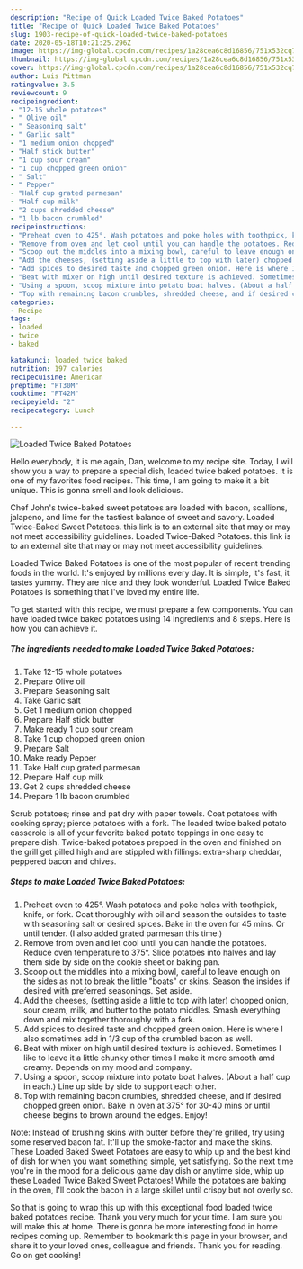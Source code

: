 ```yaml
---
description: "Recipe of Quick Loaded Twice Baked Potatoes"
title: "Recipe of Quick Loaded Twice Baked Potatoes"
slug: 1903-recipe-of-quick-loaded-twice-baked-potatoes
date: 2020-05-18T10:21:25.296Z
image: https://img-global.cpcdn.com/recipes/1a28cea6c8d16856/751x532cq70/loaded-twice-baked-potatoes-recipe-main-photo.jpg
thumbnail: https://img-global.cpcdn.com/recipes/1a28cea6c8d16856/751x532cq70/loaded-twice-baked-potatoes-recipe-main-photo.jpg
cover: https://img-global.cpcdn.com/recipes/1a28cea6c8d16856/751x532cq70/loaded-twice-baked-potatoes-recipe-main-photo.jpg
author: Luis Pittman
ratingvalue: 3.5
reviewcount: 9
recipeingredient:
- "12-15 whole potatoes"
- " Olive oil"
- " Seasoning salt"
- " Garlic salt"
- "1 medium onion chopped"
- "Half stick butter"
- "1 cup sour cream"
- "1 cup chopped green onion"
- " Salt"
- " Pepper"
- "Half cup grated parmesan"
- "Half cup milk"
- "2 cups shredded cheese"
- "1 lb bacon crumbled"
recipeinstructions:
- "Preheat oven to 425°. Wash potatoes and poke holes with toothpick, knife, or fork. Coat thoroughly with oil and season the outsides to taste with seasoning salt or desired spices. Bake in the oven for 45 mins. Or until tender. (I also added grated parmesan this time.)"
- "Remove from oven and let cool until you can handle the potatoes. Reduce oven temperature to 375°. Slice potatoes into halves and lay them side by side on the cookie sheet or baking pan."
- "Scoop out the middles into a mixing bowl, careful to leave enough on the sides as not to break the little &#34;boats&#34; or skins. Season the insides if desired with preferred seasonings. Set aside."
- "Add the cheeses, (setting aside a little to top with later) chopped onion, sour cream, milk, and butter to the potato middles. Smash everything down and mix together thoroughly with a fork."
- "Add spices to desired taste and chopped green onion. Here is where I also sometimes add in 1/3 cup of the crumbled bacon as well."
- "Beat with mixer on high until desired texture is achieved. Sometimes I like to leave it a little chunky other times I make it more smooth amd creamy. Depends on my mood and company."
- "Using a spoon, scoop mixture into potato boat halves. (About a half cup in each.) Line up side by side to support each other."
- "Top with remaining bacon crumbles, shredded cheese, and if desired chopped green onion. Bake in oven at 375° for 30-40 mins or until cheese begins to brown around the edges. Enjoy!"
categories:
- Recipe
tags:
- loaded
- twice
- baked

katakunci: loaded twice baked 
nutrition: 197 calories
recipecuisine: American
preptime: "PT30M"
cooktime: "PT42M"
recipeyield: "2"
recipecategory: Lunch

---
```



![Loaded Twice Baked Potatoes](https://img-global.cpcdn.com/recipes/1a28cea6c8d16856/751x532cq70/loaded-twice-baked-potatoes-recipe-main-photo.jpg)

Hello everybody, it is me again, Dan, welcome to my recipe site. Today, I will show you a way to prepare a special dish, loaded twice baked potatoes. It is one of my favorites food recipes. This time, I am going to make it a bit unique. This is gonna smell and look delicious.

Chef John&#39;s twice-baked sweet potatoes are loaded with bacon, scallions, jalapeno, and lime for the tastiest balance of sweet and savory. Loaded Twice-Baked Sweet Potatoes. this link is to an external site that may or may not meet accessibility guidelines. Loaded Twice-Baked Potatoes. this link is to an external site that may or may not meet accessibility guidelines.

Loaded Twice Baked Potatoes is one of the most popular of recent trending foods in the world. It's enjoyed by millions every day. It is simple, it's fast, it tastes yummy. They are nice and they look wonderful. Loaded Twice Baked Potatoes is something that I've loved my entire life.


To get started with this recipe, we must prepare a few components. You can have loaded twice baked potatoes using 14 ingredients and 8 steps. Here is how you can achieve it.

<!--inarticleads1-->

##### The ingredients needed to make Loaded Twice Baked Potatoes:

1. Take 12-15 whole potatoes
1. Prepare  Olive oil
1. Prepare  Seasoning salt
1. Take  Garlic salt
1. Get 1 medium onion chopped
1. Prepare Half stick butter
1. Make ready 1 cup sour cream
1. Take 1 cup chopped green onion
1. Prepare  Salt
1. Make ready  Pepper
1. Take Half cup grated parmesan
1. Prepare Half cup milk
1. Get 2 cups shredded cheese
1. Prepare 1 lb bacon crumbled


Scrub potatoes; rinse and pat dry with paper towels. Coat potatoes with cooking spray; pierce potatoes with a fork. The loaded twice baked potato casserole is all of your favorite baked potato toppings in one easy to prepare dish. Twice-baked potatoes prepped in the oven and finished on the grill get pilled high and are stippled with fillings: extra-sharp cheddar, peppered bacon and chives. 

<!--inarticleads2-->

##### Steps to make Loaded Twice Baked Potatoes:

1. Preheat oven to 425°. Wash potatoes and poke holes with toothpick, knife, or fork. Coat thoroughly with oil and season the outsides to taste with seasoning salt or desired spices. Bake in the oven for 45 mins. Or until tender. (I also added grated parmesan this time.)
1. Remove from oven and let cool until you can handle the potatoes. Reduce oven temperature to 375°. Slice potatoes into halves and lay them side by side on the cookie sheet or baking pan.
1. Scoop out the middles into a mixing bowl, careful to leave enough on the sides as not to break the little &#34;boats&#34; or skins. Season the insides if desired with preferred seasonings. Set aside.
1. Add the cheeses, (setting aside a little to top with later) chopped onion, sour cream, milk, and butter to the potato middles. Smash everything down and mix together thoroughly with a fork.
1. Add spices to desired taste and chopped green onion. Here is where I also sometimes add in 1/3 cup of the crumbled bacon as well.
1. Beat with mixer on high until desired texture is achieved. Sometimes I like to leave it a little chunky other times I make it more smooth amd creamy. Depends on my mood and company.
1. Using a spoon, scoop mixture into potato boat halves. (About a half cup in each.) Line up side by side to support each other.
1. Top with remaining bacon crumbles, shredded cheese, and if desired chopped green onion. Bake in oven at 375° for 30-40 mins or until cheese begins to brown around the edges. Enjoy!


Note: Instead of brushing skins with butter before they&#39;re grilled, try using some reserved bacon fat. It&#39;ll up the smoke-factor and make the skins. These Loaded Baked Sweet Potatoes are easy to whip up and the best kind of dish for when you want something simple, yet satisfying. So the next time you&#39;re in the mood for a delicious game day dish or anytime side, whip up these Loaded Twice Baked Sweet Potatoes! While the potatoes are baking in the oven, I&#39;ll cook the bacon in a large skillet until crispy but not overly so. 

So that is going to wrap this up with this exceptional food loaded twice baked potatoes recipe. Thank you very much for your time. I am sure you will make this at home. There is gonna be more interesting food in home recipes coming up. Remember to bookmark this page in your browser, and share it to your loved ones, colleague and friends. Thank you for reading. Go on get cooking!

